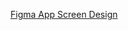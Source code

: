 [Figma App Screen Design](https://www.figma.com/proto/l6Y1bEB60R7JJ5gntnD3uk/Untitled?type=design&node-id=29-418&t=kuywdvFQ2wUbFqoC-1&scaling=scale-down&page-id=0%3A1&mode=design)